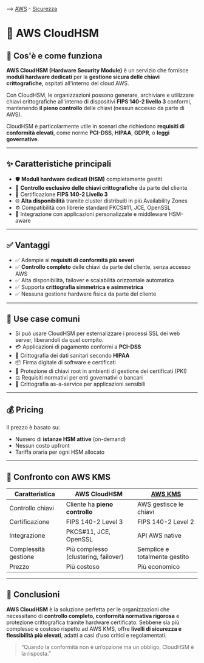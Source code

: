 --> [AWS](00-Intro/AWS.md)  -  [Sicurezza](09-Sicurezza-Compliance-Governance/Sicurezza-Compliance-Governance.md)
# 🔐 AWS CloudHSM

## 📘 Cos'è e come funziona

**AWS CloudHSM (Hardware Security Module)** è un servizio che fornisce **moduli hardware dedicati** per la **gestione sicura delle chiavi crittografiche**, ospitati all'interno del cloud AWS.  

Con CloudHSM, le organizzazioni possono generare, archiviare e utilizzare chiavi crittografiche all'interno di dispositivi **FIPS 140-2 livello 3** conformi, mantenendo **il pieno controllo** delle chiavi (nessun accesso da parte di AWS).

CloudHSM è particolarmente utile in scenari che richiedono **requisiti di conformità elevati**, come norme **PCI-DSS**, **HIPAA**, **GDPR**, o **leggi governative**.

---

## ✨ Caratteristiche principali

- 🛡️ **Moduli hardware dedicati (HSM)** completamente gestiti
- 🔑 **Controllo esclusivo delle chiavi crittografiche** da parte del cliente
- 🧪 Certificazione **FIPS 140-2 Livello 3**
- 🌐 **Alta disponibilità** tramite cluster distribuiti in più Availability Zones
- ⚙️ Compatibilità con librerie standard PKCS#11, JCE, OpenSSL
- 🔗 Integrazione con applicazioni personalizzate e middleware HSM-aware

---

## ✅ Vantaggi

- ✅ Adempie ai **requisiti di conformità più severi**
- ✅ **Controllo completo** delle chiavi da parte del cliente, senza accesso AWS
- ✅ Alta disponibilità, failover e scalabilità orizzontale automatica
- ✅ Supporta **crittografia simmetrica e asimmetrica**
- ✅ Nessuna gestione hardware fisica da parte del cliente

---

## 🚀 Use case comuni

- Si può usare CloudHSM per esternalizzare i processi SSL dei web server, liberandoli da quel compito.
- 💳 Applicazioni di pagamento conformi a **PCI-DSS**
- 🏥 Crittografia dei dati sanitari secondo **HIPAA**
- 📦 Firma digitale di software e certificati
- 🔐 Protezione di chiavi root in ambienti di gestione dei certificati (PKI)
- ⚖️ Requisiti normativi per enti governativi o bancari
- 🔗 Crittografia as-a-service per applicazioni sensibili

---

## 💰 Pricing

Il prezzo è basato su:

- Numero di **istanze HSM attive** (on-demand)
- Nessun costo upfront
- Tariffa oraria per ogni HSM allocato


---

## 🔄 Confronto con AWS KMS

| Caratteristica        | AWS CloudHSM                        | [AWS KMS](09-Sicurezza-Compliance-Governance/Sicurezza/AWS-KMS.md)                               |
|------------------------|--------------------------------------|----------------------------------------|
| Controllo chiavi       | Cliente ha **pieno controllo**       | AWS gestisce le chiavi                 |
| Certificazione         | FIPS 140-2 Level 3                   | FIPS 140-2 Level 2                     |
| Integrazione           | PKCS#11, JCE, OpenSSL                | API AWS native                         |
| Complessità gestione   | Più complesso (clustering, failover) | Semplice e totalmente gestito          |
| Prezzo                 | Più costoso                          | Più economico                          |

---

## 📌 Conclusioni

**AWS CloudHSM** è la soluzione perfetta per le organizzazioni che necessitano di **controllo completo, conformità normativa rigorosa** e protezione crittografica tramite hardware certificato. Sebbene sia più complesso e costoso rispetto ad AWS KMS, offre **livelli di sicurezza e flessibilità più elevati**, adatti a casi d’uso critici e regolamentati.

> “Quando la conformità non è un’opzione ma un obbligo, CloudHSM è la risposta.”

